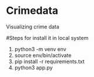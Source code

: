 # Crimedata
Visualizing crime data

#Steps for install it in local system
1. python3 -m venv env
2. source env/bin/activate
3. pip install -r requirements.txt 
4. python3 app.py 
